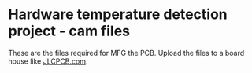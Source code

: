 # Hardware temperature detection project - cam files

These are the files required for MFG the PCB. Upload the files to a board house like [JLCPCB.com](https://jlcpcb.com/).
